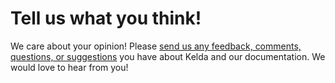 # Tell us what you think!

We care about your opinion! Please [send us any feedback, comments, questions,
or suggestions](https://goo.gl/forms/JZaAuxuTgjqu8FT23) you have about Kelda
and our documentation. We would love to hear from you!
